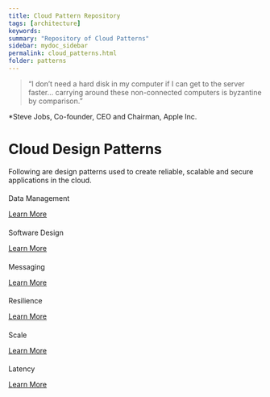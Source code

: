 ```yaml
---
title: Cloud Pattern Repository
tags: [architecture]
keywords:
summary: "Repository of Cloud Patterns"
sidebar: mydoc_sidebar
permalink: cloud_patterns.html
folder: patterns
---
```

> “I don’t need a hard disk in my computer if I can get to the server faster… carrying around these non-connected computers is byzantine by comparison.”

*Steve Jobs, Co-founder, CEO and Chairman, Apple Inc.

# Cloud Design Patterns

Following are design patterns used to create reliable, scalable and secure applications in the cloud.

<div class="col-md-4 col-sm-6">
    <div class="panel panel-default text-center">
        <div class="panel-heading">
            <span class="fa-stack fa-5x">
                  <i class="fa fa-circle fa-stack-2x text-primary"></i>
                  <i class="fa fa-crosshairs fa-stack-1x fa-inverse"></i>
            </span>
        </div>
        <div class="panel-body">
            <h4></h4>
            <p>Data Management</p>
            <a href="https://iasa-global.github.io/patterns/data_management.html" class="btn btn-primary">Learn More</a>
        </div>
    </div>
</div>
<div class="col-md-4 col-sm-6">
    <div class="panel panel-default text-center">
        <div class="panel-heading">
            <span class="fa-stack fa-5x">
                  <i class="fa fa-circle fa-stack-2x text-primary"></i>
                  <i class="fa fa-crosshairs fa-stack-1x fa-inverse"></i>
            </span>
        </div>
        <div class="panel-body">
            <h4></h4>
            <p>Software Design</p>
            <a href="software_design.html" class="btn btn-primary">Learn More</a>
        </div>
    </div>
</div>
<div class="col-md-4 col-sm-6">
    <div class="panel panel-default text-center">
        <div class="panel-heading">
            <span class="fa-stack fa-5x">
                  <i class="fa fa-circle fa-stack-2x text-primary"></i>
                  <i class="fa fa-crosshairs fa-stack-1x fa-inverse"></i>
            </span>
        </div>
        <div class="panel-body">
            <h4></h4>
            <p>Messaging</p>
            <a href="messaging.html" class="btn btn-primary">Learn More</a>
        </div>
    </div>
</div>
<div class="col-md-4 col-sm-6">
    <div class="panel panel-default text-center">
        <div class="panel-heading">
            <span class="fa-stack fa-5x">
                  <i class="fa fa-circle fa-stack-2x text-primary"></i>
                  <i class="fa fa-crosshairs fa-stack-1x fa-inverse"></i>
            </span>
        </div>
        <div class="panel-body">
            <h4></h4>
            <p>Resilience</p>
            <a href="resilience.html" class="btn btn-primary">Learn More</a>
        </div>
    </div>
</div>
<div class="col-md-4 col-sm-6">
    <div class="panel panel-default text-center">
        <div class="panel-heading">
            <span class="fa-stack fa-5x">
                  <i class="fa fa-circle fa-stack-2x text-primary"></i>
                  <i class="fa fa-crosshairs fa-stack-1x fa-inverse"></i>
            </span>
        </div>
        <div class="panel-body">
            <h4></h4>
            <p>Scale</p>
            <a href="scale.html" class="btn btn-primary">Learn More</a>
        </div>
    </div>
</div>
<div class="col-md-4 col-sm-6">
    <div class="panel panel-default text-center">
        <div class="panel-heading">
            <span class="fa-stack fa-5x">
                  <i class="fa fa-circle fa-stack-2x text-primary"></i>
                  <i class="fa fa-crosshairs fa-stack-1x fa-inverse"></i>
            </span>
        </div>
        <div class="panel-body">
            <h4></h4>
            <p>Latency</p>
            <a href="latency.html" class="btn btn-primary">Learn More</a>
        </div>
    </div>
</div>
